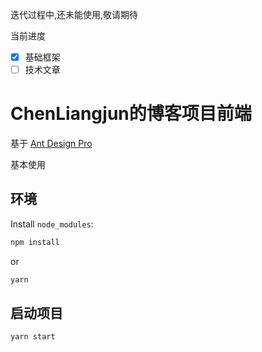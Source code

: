 迭代过程中,还未能使用,敬请期待

当前进度

- [x] 基础框架
- [ ] 技术文章

# ChenLiangjun的博客项目前端

基于 [Ant Design Pro](https://pro.ant.design) 

基本使用

## 环境

Install `node_modules`:

```bash
npm install
```

or

```bash
yarn
```

## 启动项目

```bash
yarn start
```
